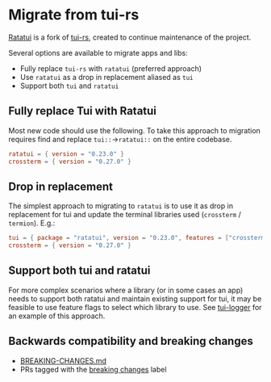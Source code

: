 # Migrate from tui-rs

[Ratatui](https://github.com/tui-rs-revival/ratatui) is a fork of
[tui-rs](https://github.com/fdehau/tui-rs/), created to continue maintenance of the project.

Several options are available to migrate apps and libs:

- Fully replace `tui-rs` with `ratatui` (preferred approach)
- Use `ratatui` as a drop in replacement aliased as `tui`
- Support both `tui` and `ratatui`

## Fully replace Tui with Ratatui

Most new code should use the following. To take this approach to migration requires find and
replace `tui::`->`ratatui::` on the entire codebase.

```toml
ratatui = { version = "0.23.0" }
crossterm = { version = "0.27.0" }
```

## Drop in replacement

The simplest approach to migrating to `ratatui` is to use it as drop in replacement for tui and
update the terminal libraries used (`crossterm` / `termion`). E.g.:

```toml
tui = { package = "ratatui", version = "0.23.0", features = ["crossterm"] }
crossterm = { version = "0.27.0" }
```

## Support both tui and ratatui

For more complex scenarios where a library (or in some cases an app) needs to support both ratatui
and maintain existing support for tui, it may be feasible to use feature flags to select which
library to use. See [tui-logger](https://github.com/gin66/tui-logger) for an example of this
approach.

## Backwards compatibility and breaking changes

- [BREAKING-CHANGES.md](https://github.com/ratatui-org/ratatui/blob/main/BREAKING-CHANGES.md)
- PRs tagged with the [breaking changes](https://github.com/ratatui-org/ratatui/pulls?q=is%3Apr+label%3A%22breaking+change%22+is%3Aclosed) label
